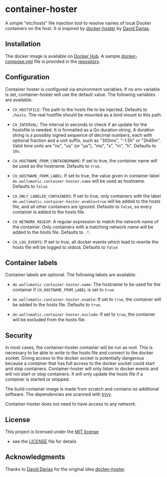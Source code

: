 # container-hoster
A simple "etc/hosts" file injection tool to resolve names of local Docker containers on the host. It is inspired by [docker-hoster](https://github.com/dvddarias/docker-hoster) by [David Darias](https://github.com/dvddarias).


## Installation

The docker image is available on [Docker Hub](https://hub.docker.com/r/wollomatic/container-hoster/). A sample [docker-compose.yml](https://raw.githubusercontent.com/wollomatic/container-hoster/main/compose.yaml) file is provided in the [repository](https://github.com/wollomatic/container-hoster).

## Configuration
Container hoster is configured via environment variables. If no env variable is set, container-hoster will use the default value. The following variables are available:

* ``CH_HOSTSFILE``: The path to the hosts file to be injected. Defaults to ``/hosts``. The real hostfile should be mounted as a bind mount to this path.

* ``CH_INTERVAL``: The interval in seconds to check if an update for the hostsfile is needed. It is formatted as a Go duration string. A duration string is a possibly signed sequence of decimal numbers, each with optional fraction and a unit suffix, such as "300ms", "-1.5h" or "2h45m". Valid time units are "ns", "us" (or "µs"), "ms", "s", "m", "h". Defaults to ``10s``.

* ``CH_HOSTNAME_FROM_CONTAINERNAME``: If set to true, the container name will be used as the hostname. Defaults to ``true``.

* ``CH_HOSTNAME_FROM_LABEL``: If set to true, the value given in container label ``de.wollomatic.container-hoster.name`` will be used as hostname. Defaults to ``false``.

* ``CH_ONLY_LABELED_CONTAINERS``: If set to true, only containers with the label ``de.wollomatic.container-hoster.enable=true`` will be added to the hosts file, and all other containers are ignored. Defaults to ``false``, so every container is added to the hosts file.

* ``CH_NETWORK_REGEXP``: A regular expression to match the network name of the container. Only containers with a matching network name will be added to the hosts file. Defaults to ``.*``.

* ``CH_LOG_EVENTS``: If set to true, all docker events which lead to rewrite the hosts file will be logged to stdout. Defaults to ``false``

## Container labels
Container labels are optional. The following labels are available:

* ``de.wollomatic.container-hoster.name``: The hostname to be used for the container if ``CH_HOSTNAME_FROM_LABEL`` is set to ``true``.

* ``de.wollomatic.container-hoster.enable``: If set to ``true``, the container will be added to the hosts file. Defaults to ``true``.

* ``de.wollomatic.container-hoster.exclude``: If set to ``true``, the container will be excluded from the hosts file.

## Security

In most cases, the container-hoster container will be run as root. This is necessary to be able to write to the hosts file and connect to the docker socket. Giving access to the docker socket is potentially dangerous because a container that has full access to the docker socket could start and stop containers. Container-hoster will only listen to docker events and will not start or stop containers. It will only update the hosts file if a container is started or stopped.

The build container image is made from scratch and contains no additional software. The dependencies are scanned with [trivy](https://github.com/aquasecurity/trivy-action).

Container-hoster does not need to have access to any network.

## License
This project is licensed under the [MIT license](LICENSE)
 - see the [LICENSE](LICENSE) file for details

## Acknowledgments
Thanks to [David Darias](https://github.com/dvddarias) for the original idea [docker-hoster](https://github.com/dvddarias/docker-hoster).
